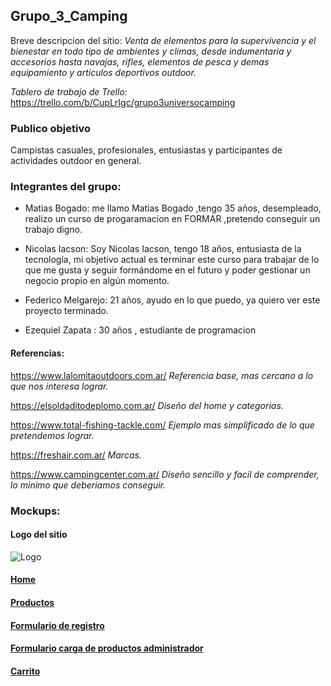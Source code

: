 ## Grupo_3_Camping
Breve descripcion del sitio: _Venta de elementos para la supervivencia y el bienestar en todo tipo de ambientes y climas, desde indumentaria y accesorios hasta navajas, rifles, elementos de pesca y demas equipamiento y artículos deportivos outdoor._

_Tablero de trabajo de Trello:_ https://trello.com/b/CupLrIgc/grupo3universocamping

### Publico objetivo
Campistas casuales, profesionales, entusiastas y participantes de actividades outdoor en general.

### Integrantes del grupo:  

- Matias Bogado: me llamo Matias Bogado ,tengo 35 años, desempleado,  realizo un curso de progaramacion en FORMAR ,pretendo conseguir un trabajo digno.

- Nicolas Iacson: Soy Nicolas Iacson, tengo 18 años, entusiasta de la tecnología, mi objetivo actual es terminar este curso para trabajar de lo que me gusta y seguir formándome en el futuro y poder gestionar un negocio propio en algún momento.

- Federico Melgarejo: 21 años, ayudo en lo que puedo, ya quiero ver este proyecto terminado.

- Ezequiel Zapata : 30 años , estudiante de programacion

#### Referencias:

https://www.lalomitaoutdoors.com.ar/ _Referencia base, mas cercano a lo que nos interesa lograr._

https://elsoldaditodeplomo.com.ar/ _Diseño del home y categorias._

https://www.total-fishing-tackle.com/ _Ejemplo mas simplificado de lo que pretendemos lograr._

https://freshair.com.ar/ _Marcas._

https://www.campingcenter.com.ar/ _Diseño sencillo y facil de comprender, lo minimo que deberiamos conseguir._

[home]:./Wireframe/HOME.jpg
[prod]:./Wireframe/PRODUCTOS.jpg
[user]:./Wireframe/USER.jpg
[adm]:./Wireframe/ADMIN.jpg
[cart]:./Wireframe/CARRITO.jpg

### Mockups:

#### Logo del sitio
![Logo](./Design/logo-camping.jpg "logo")

#### [Home][home]

#### [Productos][prod]

#### [Formulario de registro][user]

#### [Formulario carga de productos administrador][adm]

#### [Carrito][cart]

